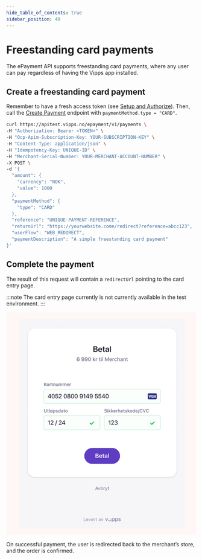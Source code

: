```yaml
---
hide_table_of_contents: true
sidebar_position: 40
---
```


# Freestanding card payments

The ePayment API supports freestanding card payments, where any user can pay regardless of having the Vipps app installed.

## Create a freestanding card payment

Remember to have a fresh access token (see
[Setup and Authorize](../quick-start.md#step-1---setup)).
Then, call the [Create Payment][create-payment-endpoint] endpoint with `paymentMethod.type = "CARD"`.

```bash
curl https://apitest.vipps.no/epayment/v1/payments \
-H "Authorization: Bearer <TOKEN>" \
-H "Ocp-Apim-Subscription-Key: YOUR-SUBSCRIPTION-KEY" \
-H "Content-Type: application/json" \
-H "Idempotency-Key: UNIQUE-ID" \
-H "Merchant-Serial-Number: YOUR-MERCHANT-ACCOUNT-NUMBER" \
-X POST \
-d '{
  "amount": {
    "currency": "NOK",
    "value": 1000
  },
  "paymentMethod": {
    "type": "CARD"
  },
  "reference": "UNIQUE-PAYMENT-REFERENCE",
  "returnUrl": "https://yourwebsite.come/redirect?reference=abcc123",
  "userFlow": "WEB_REDIRECT",
  "paymentDescription": "A simple freestanding card payment"
}'
```

## Complete the payment

The result of this request will contain a `redirectUrl` pointing to the card entry page.

:::note
The card entry page currently is not currently available in the test environment.
:::

![Enter card details](../images/vipps-ecom-pay-by-card-step2.png)

On successful payment, the user is redirected back to the merchant’s store, and the order is confirmed.

[create-payment-endpoint]: https://developer.vippsmobilepay.com/api/epayment#tag/CreatePayments/operation/createPayment
